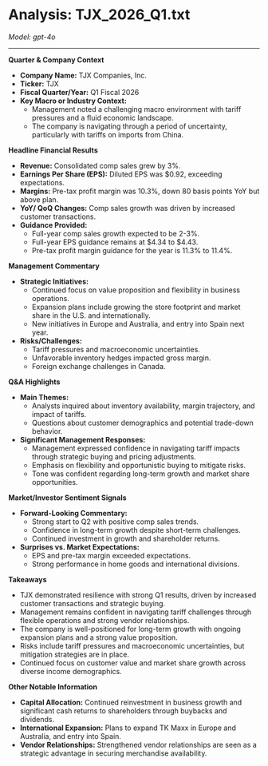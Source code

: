 # Analysis: TJX_2026_Q1.txt

*Model: gpt-4o*

---

**Quarter & Company Context**

- **Company Name:** TJX Companies, Inc.
- **Ticker:** TJX
- **Fiscal Quarter/Year:** Q1 Fiscal 2026
- **Key Macro or Industry Context:**
  - Management noted a challenging macro environment with tariff pressures and a fluid economic landscape.
  - The company is navigating through a period of uncertainty, particularly with tariffs on imports from China.

**Headline Financial Results**

- **Revenue:** Consolidated comp sales grew by 3%.
- **Earnings Per Share (EPS):** Diluted EPS was $0.92, exceeding expectations.
- **Margins:** Pre-tax profit margin was 10.3%, down 80 basis points YoY but above plan.
- **YoY/ QoQ Changes:** Comp sales growth was driven by increased customer transactions.
- **Guidance Provided:**
  - Full-year comp sales growth expected to be 2-3%.
  - Full-year EPS guidance remains at $4.34 to $4.43.
  - Pre-tax profit margin guidance for the year is 11.3% to 11.4%.

**Management Commentary**

- **Strategic Initiatives:**
  - Continued focus on value proposition and flexibility in business operations.
  - Expansion plans include growing the store footprint and market share in the U.S. and internationally.
  - New initiatives in Europe and Australia, and entry into Spain next year.
- **Risks/Challenges:**
  - Tariff pressures and macroeconomic uncertainties.
  - Unfavorable inventory hedges impacted gross margin.
  - Foreign exchange challenges in Canada.

**Q&A Highlights**

- **Main Themes:**
  - Analysts inquired about inventory availability, margin trajectory, and impact of tariffs.
  - Questions about customer demographics and potential trade-down behavior.
- **Significant Management Responses:**
  - Management expressed confidence in navigating tariff impacts through strategic buying and pricing adjustments.
  - Emphasis on flexibility and opportunistic buying to mitigate risks.
  - Tone was confident regarding long-term growth and market share opportunities.

**Market/Investor Sentiment Signals**

- **Forward-Looking Commentary:**
  - Strong start to Q2 with positive comp sales trends.
  - Confidence in long-term growth despite short-term challenges.
  - Continued investment in growth and shareholder returns.
- **Surprises vs. Market Expectations:**
  - EPS and pre-tax margin exceeded expectations.
  - Strong performance in home goods and international divisions.

**Takeaways**

- TJX demonstrated resilience with strong Q1 results, driven by increased customer transactions and strategic buying.
- Management remains confident in navigating tariff challenges through flexible operations and strong vendor relationships.
- The company is well-positioned for long-term growth with ongoing expansion plans and a strong value proposition.
- Risks include tariff pressures and macroeconomic uncertainties, but mitigation strategies are in place.
- Continued focus on customer value and market share growth across diverse income demographics.

**Other Notable Information**

- **Capital Allocation:** Continued reinvestment in business growth and significant cash returns to shareholders through buybacks and dividends.
- **International Expansion:** Plans to expand TK Maxx in Europe and Australia, and entry into Spain.
- **Vendor Relationships:** Strengthened vendor relationships are seen as a strategic advantage in securing merchandise availability.